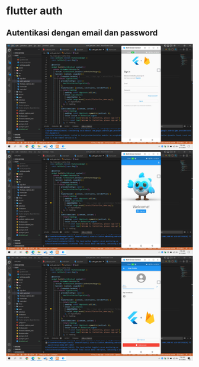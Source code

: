 # flutter auth

## Autentikasi dengan email dan password

<img src="images/1.png">
<img src="images/2.png">
<img src="images/3.png">
